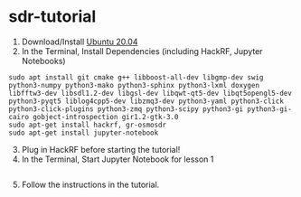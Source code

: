 # sdr-tutorial

1. Download/Install [Ubuntu 20.04](https://ubuntu.com/download/desktop/thank-you?version=20.04.2.0)
2. In the Terminal, Install Dependencies (including HackRF, Jupyter Notebooks)
```sudo apt-get update
sudo apt install git cmake g++ libboost-all-dev libgmp-dev swig python3-numpy python3-mako python3-sphinx python3-lxml doxygen libfftw3-dev libsdl1.2-dev libgsl-dev libqwt-qt5-dev libqt5opengl5-dev python3-pyqt5 liblog4cpp5-dev libzmq3-dev python3-yaml python3-click python3-click-plugins python3-zmq python3-scipy python3-gi python3-gi-cairo gobject-introspection gir1.2-gtk-3.0
sudo apt-get install hackrf, gr-osmosdr
sudo apt-get install jupyter-notebook
```
3. Plug in HackRF before starting the tutorial!
4. In the Terminal, Start Jupyter Notebook for lesson 1
```jupyter-notebook lesson1.ipynb
```
5. Follow the instructions in the tutorial.
